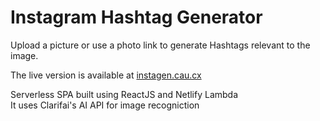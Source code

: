 # Instagram Hashtag Generator  

Upload a picture or use a photo link to generate Hashtags relevant to the image.  

The live version is available at [instagen.cau.cx](https://instagen.cau.cx)  

Serverless SPA built using ReactJS and Netlify Lambda  
It uses Clarifai's AI API for image recogniction  